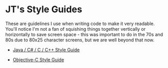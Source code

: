 # JT's Style Guides

These are guidelines I use when writing code to make it very readable.  You'll notice I'm not a fan of squishing things together vertically or horizontally to save screen space - this was important to do in the 70s and 80s due to 80x25 character screens, but we are well beyond that now.

* [Java / C# / C / C++ Style Guide](java-c.md)

* [Objective-C Style Guide](obj-c.md)
